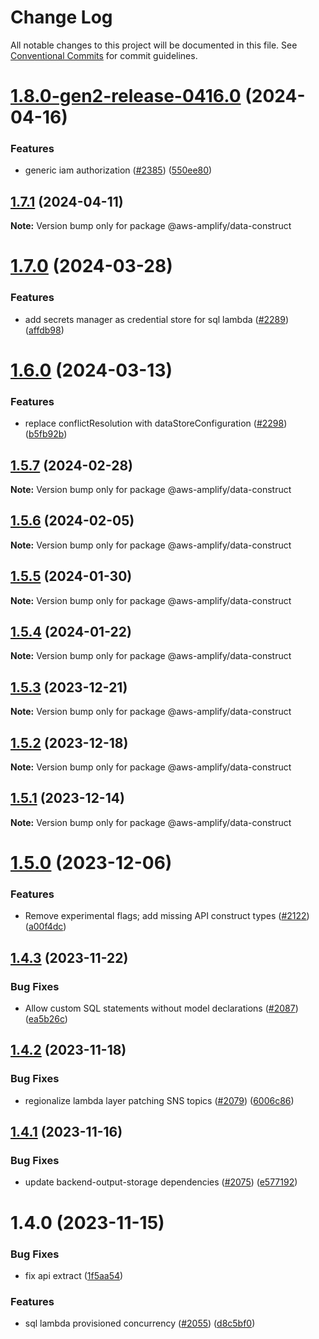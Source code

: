 # Change Log

All notable changes to this project will be documented in this file.
See [Conventional Commits](https://conventionalcommits.org) for commit guidelines.

# [1.8.0-gen2-release-0416.0](https://github.com/aws-amplify/amplify-category-api/compare/@aws-amplify/data-construct@1.7.1...@aws-amplify/data-construct@1.8.0-gen2-release-0416.0) (2024-04-16)

### Features

- generic iam authorization ([#2385](https://github.com/aws-amplify/amplify-category-api/issues/2385)) ([550ee80](https://github.com/aws-amplify/amplify-category-api/commit/550ee803275817d25447ff1400d55eb1ad4cd0c2))

## [1.7.1](https://github.com/aws-amplify/amplify-category-api/compare/@aws-amplify/data-construct@1.7.0...@aws-amplify/data-construct@1.7.1) (2024-04-11)

**Note:** Version bump only for package @aws-amplify/data-construct

# [1.7.0](https://github.com/aws-amplify/amplify-category-api/compare/@aws-amplify/data-construct@1.6.0...@aws-amplify/data-construct@1.7.0) (2024-03-28)

### Features

- add secrets manager as credential store for sql lambda ([#2289](https://github.com/aws-amplify/amplify-category-api/issues/2289)) ([affdb98](https://github.com/aws-amplify/amplify-category-api/commit/affdb988b499591c3a96608f772b637ddd8c3a0c))

# [1.6.0](https://github.com/aws-amplify/amplify-category-api/compare/@aws-amplify/data-construct@1.5.7...@aws-amplify/data-construct@1.6.0) (2024-03-13)

### Features

- replace conflictResolution with dataStoreConfiguration ([#2298](https://github.com/aws-amplify/amplify-category-api/issues/2298)) ([b5fb92b](https://github.com/aws-amplify/amplify-category-api/commit/b5fb92b5ae5b9eab3acfa44f7977d9159116c6f9))

## [1.5.7](https://github.com/aws-amplify/amplify-category-api/compare/@aws-amplify/data-construct@1.5.6...@aws-amplify/data-construct@1.5.7) (2024-02-28)

**Note:** Version bump only for package @aws-amplify/data-construct

## [1.5.6](https://github.com/aws-amplify/amplify-category-api/compare/@aws-amplify/data-construct@1.5.5...@aws-amplify/data-construct@1.5.6) (2024-02-05)

**Note:** Version bump only for package @aws-amplify/data-construct

## [1.5.5](https://github.com/aws-amplify/amplify-category-api/compare/@aws-amplify/data-construct@1.5.4...@aws-amplify/data-construct@1.5.5) (2024-01-30)

**Note:** Version bump only for package @aws-amplify/data-construct

## [1.5.4](https://github.com/aws-amplify/amplify-category-api/compare/@aws-amplify/data-construct@1.5.3...@aws-amplify/data-construct@1.5.4) (2024-01-22)

**Note:** Version bump only for package @aws-amplify/data-construct

## [1.5.3](https://github.com/aws-amplify/amplify-category-api/compare/@aws-amplify/data-construct@1.5.2...@aws-amplify/data-construct@1.5.3) (2023-12-21)

**Note:** Version bump only for package @aws-amplify/data-construct

## [1.5.2](https://github.com/aws-amplify/amplify-category-api/compare/@aws-amplify/data-construct@1.5.1...@aws-amplify/data-construct@1.5.2) (2023-12-18)

**Note:** Version bump only for package @aws-amplify/data-construct

## [1.5.1](https://github.com/aws-amplify/amplify-category-api/compare/@aws-amplify/data-construct@1.5.0...@aws-amplify/data-construct@1.5.1) (2023-12-14)

**Note:** Version bump only for package @aws-amplify/data-construct

# [1.5.0](https://github.com/aws-amplify/amplify-category-api/compare/@aws-amplify/data-construct@1.4.3...@aws-amplify/data-construct@1.5.0) (2023-12-06)

### Features

- Remove experimental flags; add missing API construct types ([#2122](https://github.com/aws-amplify/amplify-category-api/issues/2122)) ([a00f4dc](https://github.com/aws-amplify/amplify-category-api/commit/a00f4dcb807871c68ae18b17dbe81bcf5a7a2823))

## [1.4.3](https://github.com/aws-amplify/amplify-category-api/compare/@aws-amplify/data-construct@1.4.2...@aws-amplify/data-construct@1.4.3) (2023-11-22)

### Bug Fixes

- Allow custom SQL statements without model declarations ([#2087](https://github.com/aws-amplify/amplify-category-api/issues/2087)) ([ea5b26c](https://github.com/aws-amplify/amplify-category-api/commit/ea5b26cd554f5c74b6431cbad6ccf60ab556478f))

## [1.4.2](https://github.com/aws-amplify/amplify-category-api/compare/@aws-amplify/data-construct@1.4.1...@aws-amplify/data-construct@1.4.2) (2023-11-18)

### Bug Fixes

- regionalize lambda layer patching SNS topics ([#2079](https://github.com/aws-amplify/amplify-category-api/issues/2079)) ([6006c86](https://github.com/aws-amplify/amplify-category-api/commit/6006c86cd4ee624b24c184fab523fcdcdb38be63))

## [1.4.1](https://github.com/aws-amplify/amplify-category-api/compare/@aws-amplify/data-construct@1.4.0...@aws-amplify/data-construct@1.4.1) (2023-11-16)

### Bug Fixes

- update backend-output-storage dependencies ([#2075](https://github.com/aws-amplify/amplify-category-api/issues/2075)) ([e577192](https://github.com/aws-amplify/amplify-category-api/commit/e577192c9cd86b8aa913be22dcda98637a8e1d2d))

# 1.4.0 (2023-11-15)

### Bug Fixes

- fix api extract ([1f5aa54](https://github.com/aws-amplify/amplify-category-api/commit/1f5aa542150d62df0bd71df7c4586df44cfc3349))

### Features

- sql lambda provisioned concurrency ([#2055](https://github.com/aws-amplify/amplify-category-api/issues/2055)) ([d8c5bf0](https://github.com/aws-amplify/amplify-category-api/commit/d8c5bf0b7df3cdd1ad499380d24fe49a61acbc7e))

